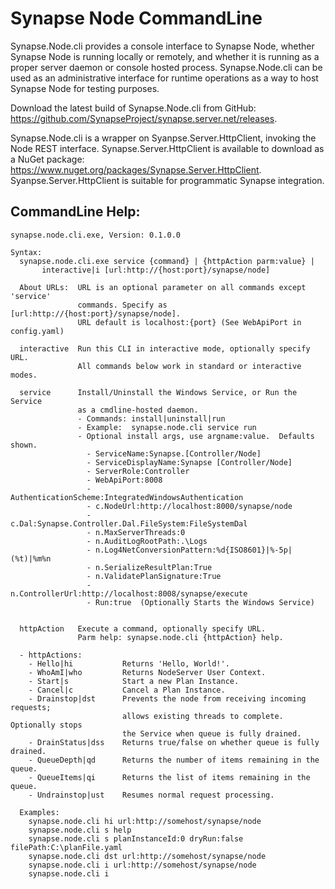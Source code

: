 # Synapse Node CommandLine

Synapse.Node.cli provides a console interface to Synapse Node, whether Synapse Node is running locally or remotely, and whether it is running as a proper server daemon or console hosted process.  Synapse.Node.cli can be used as an administrative interface for runtime operations as a way to host Synapse Node for testing purposes.

Download the latest build of Synapse.Node.cli from GitHub: <a href="https://github.com/SynapseProject/synapse.server.net/releases" target="_blank">https://github.com/SynapseProject/synapse.server.net/releases</a>.

Synapse.Node.cli is a wrapper on Syanpse.Server.HttpClient, invoking the Node REST interface.  Synapse.Server.HttpClient is available to download as a NuGet package: <a href="https://www.nuget.org/packages/Synapse.Server.HttpClient" target="_blank">https://www.nuget.org/packages/Synapse.Server.HttpClient</a>.  Syanpse.Server.HttpClient is suitable for programmatic Synapse integration.

## CommandLine Help:

```dos
synapse.node.cli.exe, Version: 0.1.0.0

Syntax:
  synapse.node.cli.exe service {command} | {httpAction parm:value} |
       interactive|i [url:http://{host:port}/synapse/node]

  About URLs:  URL is an optional parameter on all commands except 'service'
               commands. Specify as [url:http://{host:port}/synapse/node].
               URL default is localhost:{port} (See WebApiPort in config.yaml)

  interactive  Run this CLI in interactive mode, optionally specify URL.
               All commands below work in standard or interactive modes.

  service      Install/Uninstall the Windows Service, or Run the Service
               as a cmdline-hosted daemon.
               - Commands: install|uninstall|run
               - Example:  synapse.node.cli service run
               - Optional install args, use argname:value.  Defaults shown.
                 - ServiceName:Synapse.[Controller/Node]
                 - ServiceDisplayName:Synapse [Controller/Node]
                 - ServerRole:Controller
                 - WebApiPort:8008
                 - AuthenticationScheme:IntegratedWindowsAuthentication
                 - c.NodeUrl:http://localhost:8000/synapse/node
                 - c.Dal:Synapse.Controller.Dal.FileSystem:FileSystemDal
                 - n.MaxServerThreads:0
                 - n.AuditLogRootPath:.\Logs
                 - n.Log4NetConversionPattern:%d{ISO8601}|%-5p|(%t)|%m%n
                 - n.SerializeResultPlan:True
                 - n.ValidatePlanSignature:True
                 - n.ControllerUrl:http://localhost:8008/synapse/execute
                 - Run:true  (Optionally Starts the Windows Service)


  httpAction   Execute a command, optionally specify URL.
               Parm help: synapse.node.cli {httpAction} help.

  - httpActions:
    - Hello|hi           Returns 'Hello, World!'.
    - WhoAmI|who         Returns NodeServer User Context.
    - Start|s            Start a new Plan Instance.
    - Cancel|c           Cancel a Plan Instance.
    - Drainstop|dst      Prevents the node from receiving incoming requests;
                         allows existing threads to complete. Optionally stops
                         the Service when queue is fully drained.
    - DrainStatus|dss    Returns true/false on whether queue is fully drained.
    - QueueDepth|qd      Returns the number of items remaining in the queue.
    - QueueItems|qi      Returns the list of items remaining in the queue.
    - Undrainstop|ust    Resumes normal request processing.

  Examples:
    synapse.node.cli hi url:http://somehost/synapse/node
    synapse.node.cli s help
    synapse.node.cli s planInstanceId:0 dryRun:false filePath:C:\planFile.yaml
    synapse.node.cli dst url:http://somehost/synapse/node
    synapse.node.cli i url:http://somehost/synapse/node
    synapse.node.cli i
```